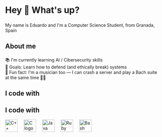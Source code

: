 <h1 align="left">Hey 👋 What's up?</h1>

###

<p align="left">My name is Eduardo and I'm a Computer Science Student, from Granada, Spain</p>

###

<h2 align="left">About me</h2>

###

<p align="left">📚 I'm currently learning AI / Cibersecurity skills <br>🎯 Goals: Learn how to defend (and ethically break) systems<br>🎲 Fun fact: I'm a musician too — I can crash a server and play a Bach suite at the same time 🎻🔥</p>

###

<h2 align="left">I code with</h2>

###

<h2 align="left">I code with</h2>

<div align="left">
  <img src="https://cdn.jsdelivr.net/gh/devicons/devicon/icons/cplusplus/cplusplus-original.svg" height="40" alt="C++ logo" />
  <img width="12" />
  <img src="https://cdn.jsdelivr.net/gh/devicons/devicon/icons/c/c-original.svg" height="40" alt="C logo" />
  <img width="12" />
  <img src="https://cdn.jsdelivr.net/gh/devicons/devicon/icons/java/java-original.svg" height="40" alt="Java logo" />
  <img width="12" />
  <img src="https://cdn.jsdelivr.net/gh/devicons/devicon/icons/ruby/ruby-original.svg" height="40" alt="Ruby logo" />
  <img width="12" />
  <img src="https://cdn.jsdelivr.net/gh/devicons/devicon/icons/bash/bash-original.svg" height="40" alt="Bash logo" />
</div>


###
